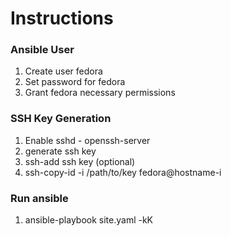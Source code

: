 # Instructions
### Ansible User
1. Create user fedora
2. Set password for fedora
3. Grant fedora necessary permissions

### SSH Key Generation
1. Enable sshd - openssh-server
2. generate ssh key
3. ssh-add ssh key (optional)
4. ssh-copy-id -i /path/to/key fedora@hostname-i

### Run ansible
1. ansible-playbook site.yaml -kK
